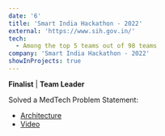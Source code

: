 ```yaml
---
date: '6'
title: 'Smart India Hackathon - 2022'
external: 'https://www.sih.gov.in/'
tech:
  - Among the top 5 teams out of 98 teams
company: 'Smart India Hackathon - 2022'
showInProjects: true
---
```


**Finalist** | **Team Leader**

Solved a MedTech Problem Statement:

- [Architecture](https://youtu.be/LdayxPFf0D4)
- [Video](https://youtu.be/kke_SEXe-to)
